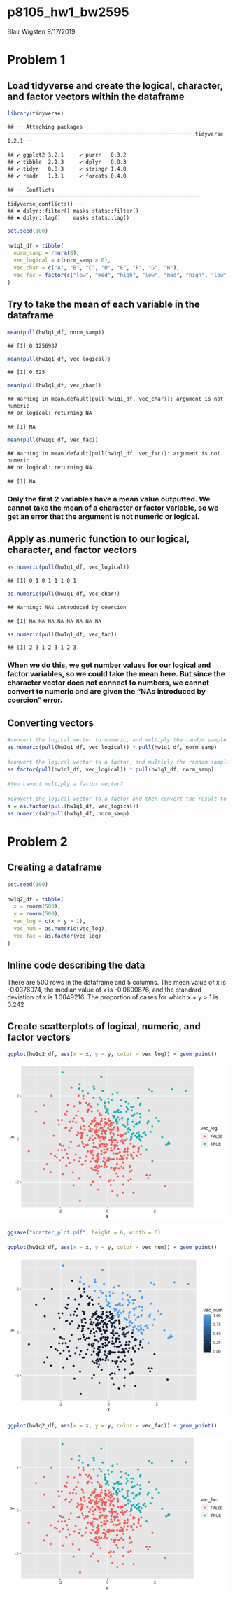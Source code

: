 p8105\_hw1\_bw2595
================
Blair Wigsten
9/17/2019

# Problem 1

## Load tidyverse and create the logical, character, and factor vectors within the dataframe

``` r
library(tidyverse)
```

    ## ── Attaching packages ─────────────────────────────────────────────────────────── tidyverse 1.2.1 ──

    ## ✔ ggplot2 3.2.1     ✔ purrr   0.3.2
    ## ✔ tibble  2.1.3     ✔ dplyr   0.8.3
    ## ✔ tidyr   0.8.3     ✔ stringr 1.4.0
    ## ✔ readr   1.3.1     ✔ forcats 0.4.0

    ## ── Conflicts ────────────────────────────────────────────────────────────── tidyverse_conflicts() ──
    ## ✖ dplyr::filter() masks stats::filter()
    ## ✖ dplyr::lag()    masks stats::lag()

``` r
set.seed(100)

hw1q1_df = tibble(
  norm_samp = rnorm(8),
  vec_logical = c(norm_samp > 0),
  vec_char = c("A", "B", "C", "D", "E", "F", "G", "H"),
  vec_fac = factor(c("low", "med", "high", "low", "med", "high", "low", "med"))
)
```

## Try to take the mean of each variable in the dataframe

``` r
mean(pull(hw1q1_df, norm_samp))
```

    ## [1] 0.1256937

``` r
mean(pull(hw1q1_df, vec_logical))
```

    ## [1] 0.625

``` r
mean(pull(hw1q1_df, vec_char))
```

    ## Warning in mean.default(pull(hw1q1_df, vec_char)): argument is not numeric
    ## or logical: returning NA

    ## [1] NA

``` r
mean(pull(hw1q1_df, vec_fac))
```

    ## Warning in mean.default(pull(hw1q1_df, vec_fac)): argument is not numeric
    ## or logical: returning NA

    ## [1] NA

### Only the first 2 variables have a mean value outputted. We cannot take the mean of a character or factor variable, so we get an error that the argument is not numeric or logical.

## Apply as.numeric function to our logical, character, and factor vectors

``` r
as.numeric(pull(hw1q1_df, vec_logical))
```

    ## [1] 0 1 0 1 1 1 0 1

``` r
as.numeric(pull(hw1q1_df, vec_char))
```

    ## Warning: NAs introduced by coercion

    ## [1] NA NA NA NA NA NA NA NA

``` r
as.numeric(pull(hw1q1_df, vec_fac))
```

    ## [1] 2 3 1 2 3 1 2 3

### When we do this, we get number values for our logical and factor variables, so we could take the mean here. But since the character vector does not connect to numbers, we cannot convert to numeric and are given the “NAs introduced by coercion” error.

## Converting vectors

``` r
#convert the logical vector to numeric, and multiply the random sample by the result
as.numeric(pull(hw1q1_df, vec_logical)) * pull(hw1q1_df, norm_samp)

#convert the logical vector to a factor, and multiply the random sample by the result
as.factor(pull(hw1q1_df, vec_logical)) * pull(hw1q1_df, norm_samp)

#You cannot multiply a factor vector?

#convert the logical vector to a factor and then convert the result to numeric, and multiply the random sample by the result
a = as.factor(pull(hw1q1_df, vec_logical)) 
as.numeric(a)*pull(hw1q1_df, norm_samp)
```

# Problem 2

## Creating a dataframe

``` r
set.seed(100)

hw1q2_df = tibble(
  x = rnorm(500),
  y = rnorm(500),
  vec_log = c(x + y > 1), 
  vec_num = as.numeric(vec_log),
  vec_fac = as.factor(vec_log)
)
```

## Inline code describing the data

There are 500 rows in the dataframe and 5 columns. The mean value of x
is -0.0376074, the median value of x is -0.0600876, and the standard
deviation of x is 1.0049216. The proportion of cases for which x + y \>
1 is 0.242

## Create scatterplots of logical, numeric, and factor vectors

``` r
ggplot(hw1q2_df, aes(x = x, y = y, color = vec_log)) + geom_point()
```

![](p8105_hw1_bw2595_files/figure-gfm/unnamed-chunk-3-1.png)<!-- -->

``` r
ggsave("scatter_plot.pdf", height = 6, width = 6)

ggplot(hw1q2_df, aes(x = x, y = y, color = vec_num)) + geom_point()
```

![](p8105_hw1_bw2595_files/figure-gfm/unnamed-chunk-3-2.png)<!-- -->

``` r
ggplot(hw1q2_df, aes(x = x, y = y, color = vec_fac)) + geom_point()
```

![](p8105_hw1_bw2595_files/figure-gfm/unnamed-chunk-3-3.png)<!-- -->
